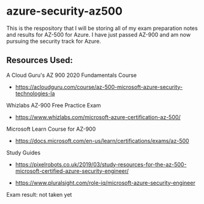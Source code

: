 # azure-security-az500
This is the respository that I will be storing all of my exam preparation notes and results for AZ-500 for Azure. I have just passed AZ-900 and am now pursuing the security track for Azure.
## Resources Used:
A Cloud Guru's AZ 900 2020 Fundamentals Course

- https://acloudguru.com/course/az-500-microsoft-azure-security-technologies-la

Whizlabs AZ-900 Free Practice Exam

- https://www.whizlabs.com/microsoft-azure-certification-az-500/

Microsoft Learn Course for AZ-900

- https://docs.microsoft.com/en-us/learn/certifications/exams/az-500

Study Guides

-  https://pixelrobots.co.uk/2019/03/study-resources-for-the-az-500-microsoft-certified-azure-security-engineer/

-  https://www.pluralsight.com/role-iq/microsoft-azure-security-engineer

Exam result: not taken yet
